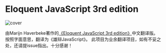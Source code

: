 #  Eloquent JavaScript 3rd edition


![cover](http://eloquentjavascript.net/img/cover.jpg)

由Marijn Haverbeke著作的[《Eloquent JavaScript 3rd edition》](http://eloquentjavascript.net/)中文翻译版。
按照字面意思，翻译为《雄辩JavaScript》。
此项目为业余翻译项目，如有不妥之处，还请提issue指出。十分感谢！
